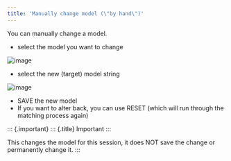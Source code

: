 ```yaml
---
title: 'Manually change model (\"by hand\")'
---
```


You can manually change a model.

-   select the model you want to change

![image](http://img.swift-project.org/Change_model_select.png)

-   select the new (target) model string

![image](http://img.swift-project.org/Change_model_string.png)

-   SAVE the new model
-   If you want to alter back, you can use RESET (which will run through
    the matching process again)

::: {.important}
::: {.title}
Important
:::

This changes the model for this session, it does NOT save the change or
permanently change it.
:::
